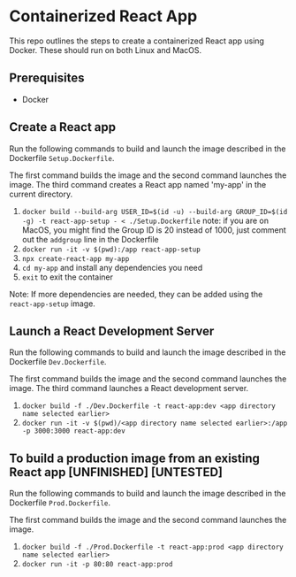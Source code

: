 # Containerized React App
This repo outlines the steps to create a containerized React app using Docker.
These should run on both Linux and MacOS.

## Prerequisites
- Docker

## Create a React app
Run the following commands to build and launch the image described in the Dockerfile `Setup.Dockerfile`.

The first command builds the image and the second command launches the image. The third command creates a React app named 'my-app' in the current directory.

1. `docker build --build-arg USER_ID=$(id -u) --build-arg GROUP_ID=$(id -g) -t react-app-setup - < ./Setup.Dockerfile` note: if you are on MacOS, you might find the Group ID is 20 instead of 1000, just comment out the `addgroup` line in the Dockerfile
2. `docker run -it -v $(pwd):/app react-app-setup`
3. `npx create-react-app my-app`
4. `cd my-app` and install any dependencies you need
5. `exit` to exit the container

Note: If more dependencies are needed, they can be added using the `react-app-setup` image.

## Launch a React Development Server
Run the following commands to build and launch the image described in the Dockerfile `Dev.Dockerfile`.

The first command builds the image and the second command launches the image. The third command launches a React development server.

1. `docker build -f ./Dev.Dockerfile -t react-app:dev <app directory name selected earlier>`
2. `docker run -it -v $(pwd)/<app directory name selected earlier>:/app -p 3000:3000 react-app:dev`

## To build a production image from an existing React app [UNFINISHED] [UNTESTED]
Run the following commands to build and launch the image described in the Dockerfile `Prod.Dockerfile`.

The first command builds the image and the second command launches the image.

1. `docker build -f ./Prod.Dockerfile -t react-app:prod <app directory name selected earlier>`
2. `docker run -it -p 80:80 react-app:prod`
